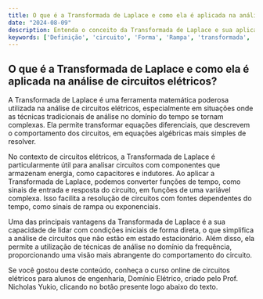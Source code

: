 ```yaml
---
title: O que é a Transformada de Laplace e como ela é aplicada na análise de circuitos elétricos?
date: "2024-08-09"
description: Entenda o conceito da Transformada de Laplace e sua aplicação na análise avançada de circuitos elétricos.
keywords: ['Definição', 'circuito', 'Forma', 'Rampa', 'transformada', 'Transformada', 'Aplicação']
---
```


## O que é a Transformada de Laplace e como ela é aplicada na análise de circuitos elétricos?

A Transformada de Laplace é uma ferramenta matemática poderosa utilizada na análise de circuitos elétricos, especialmente em situações onde as técnicas tradicionais de análise no domínio do tempo se tornam complexas. Ela permite transformar equações diferenciais, que descrevem o comportamento dos circuitos, em equações algébricas mais simples de resolver. 

No contexto de circuitos elétricos, a Transformada de Laplace é particularmente útil para analisar circuitos com componentes que armazenam energia, como capacitores e indutores. Ao aplicar a Transformada de Laplace, podemos converter funções de tempo, como sinais de entrada e resposta do circuito, em funções de uma variável complexa. Isso facilita a resolução de circuitos com fontes dependentes do tempo, como sinais de rampa ou exponenciais.

Uma das principais vantagens da Transformada de Laplace é a sua capacidade de lidar com condições iniciais de forma direta, o que simplifica a análise de circuitos que não estão em estado estacionário. Além disso, ela permite a utilização de técnicas de análise no domínio da frequência, proporcionando uma visão mais abrangente do comportamento do circuito.

Se você gostou deste conteúdo, conheça o curso online de circuitos elétricos para alunos de engenharia, Domínio Elétrico, criado pelo Prof. Nicholas Yukio, clicando no botão presente logo abaixo do texto.